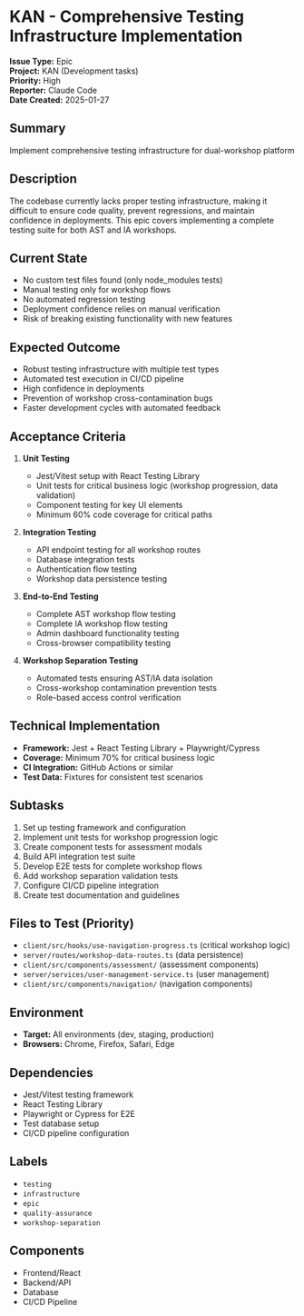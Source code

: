 # KAN - Comprehensive Testing Infrastructure Implementation

**Issue Type:** Epic  
**Project:** KAN (Development tasks)  
**Priority:** High  
**Reporter:** Claude Code  
**Date Created:** 2025-01-27  

## Summary
Implement comprehensive testing infrastructure for dual-workshop platform

## Description
The codebase currently lacks proper testing infrastructure, making it difficult to ensure code quality, prevent regressions, and maintain confidence in deployments. This epic covers implementing a complete testing suite for both AST and IA workshops.

## Current State
- No custom test files found (only node_modules tests)
- Manual testing only for workshop flows
- No automated regression testing
- Deployment confidence relies on manual verification
- Risk of breaking existing functionality with new features

## Expected Outcome
- Robust testing infrastructure with multiple test types
- Automated test execution in CI/CD pipeline
- High confidence in deployments
- Prevention of workshop cross-contamination bugs
- Faster development cycles with automated feedback

## Acceptance Criteria
1. **Unit Testing**
   - Jest/Vitest setup with React Testing Library
   - Unit tests for critical business logic (workshop progression, data validation)
   - Component testing for key UI elements
   - Minimum 60% code coverage for critical paths

2. **Integration Testing**
   - API endpoint testing for all workshop routes
   - Database integration tests
   - Authentication flow testing
   - Workshop data persistence testing

3. **End-to-End Testing**
   - Complete AST workshop flow testing
   - Complete IA workshop flow testing
   - Admin dashboard functionality testing
   - Cross-browser compatibility testing

4. **Workshop Separation Testing**
   - Automated tests ensuring AST/IA data isolation
   - Cross-workshop contamination prevention tests
   - Role-based access control verification

## Technical Implementation
- **Framework:** Jest + React Testing Library + Playwright/Cypress
- **Coverage:** Minimum 70% for critical business logic
- **CI Integration:** GitHub Actions or similar
- **Test Data:** Fixtures for consistent test scenarios

## Subtasks
1. Set up testing framework and configuration
2. Implement unit tests for workshop progression logic
3. Create component tests for assessment modals
4. Build API integration test suite
5. Develop E2E tests for complete workshop flows
6. Add workshop separation validation tests
7. Configure CI/CD pipeline integration
8. Create test documentation and guidelines

## Files to Test (Priority)
- `client/src/hooks/use-navigation-progress.ts` (critical workshop logic)
- `server/routes/workshop-data-routes.ts` (data persistence)
- `client/src/components/assessment/` (assessment components)
- `server/services/user-management-service.ts` (user management)
- `client/src/components/navigation/` (navigation components)

## Environment
- **Target:** All environments (dev, staging, production)
- **Browsers:** Chrome, Firefox, Safari, Edge

## Dependencies
- Jest/Vitest testing framework
- React Testing Library
- Playwright or Cypress for E2E
- Test database setup
- CI/CD pipeline configuration

## Labels
- `testing`
- `infrastructure`
- `epic`
- `quality-assurance`
- `workshop-separation`

## Components
- Frontend/React
- Backend/API
- Database
- CI/CD Pipeline